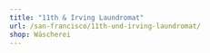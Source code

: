 ```yaml
---
title: "11th & Irving Laundromat"
url: /san-francisco/11th-und-irving-laundromat/
shop: Wäscherei
---
```

